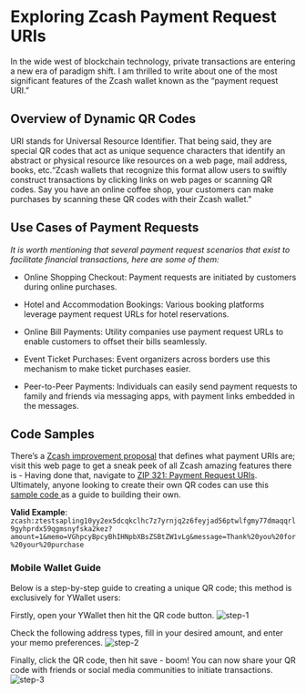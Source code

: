 # Exploring Zcash Payment Request URIs

In the wide west of blockchain technology, private transactions are entering a new era of paradigm shift. I am thrilled to write about one of the most significant features of the Zcash wallet known as the “payment request URI.” 

## Overview of Dynamic QR Codes

URI stands for Universal Resource Identifier. That being said, they are special QR codes that act as unique sequence characters that identify an abstract or physical resource like resources on a web page, mail address, books, etc.“Zcash wallets that recognize this format allow users to swiftly construct transactions by clicking links on web pages or scanning QR codes. Say you have an online coffee shop, your customers can make purchases by scanning these QR codes with their Zcash wallet.”

## Use Cases of Payment Requests 

_It is worth mentioning that several payment request scenarios that exist to facilitate financial transactions, here are some of them:_

* Online Shopping Checkout: Payment requests are initiated by customers during online purchases.

* Hotel and Accommodation Bookings: Various booking platforms leverage payment request URLs for hotel reservations.

* Online Bill Payments: Utility companies use payment request URLs to enable customers to offset their bills seamlessly. 

* Event Ticket Purchases: Event organizers across borders use this mechanism to make ticket purchases easier.

* Peer-to-Peer Payments: Individuals can easily send payment requests to family and friends via messaging apps, with payment links embedded in the messages.

## Code Samples

There’s a [Zcash improvement proposal](https://zips.z.cash/zip-0321) that defines what payment URIs are; visit this web page to get a sneak peek of all Zcash amazing features there is - Having done that, navigate to  [ZIP 321: Payment Request URIs](https://zips.z.cash/zip-0321). Ultimately, anyone looking to create their own QR codes can use this [sample code ](https://zips.z.cash/zip-0321#uri-syntax)as a guide to building their own. 

**Valid Example**: `zcash:ztestsapling10yy2ex5dcqkclhc7z7yrnjq2z6feyjad56ptwlfgmy77dmaqqrl9gyhprdx59qgmsnyfska2kez?amount=1&memo=VGhpcyBpcyBhIHNpbXBsZSBtZW1vLg&message=Thank%20you%20for%20your%20purchase`

### Mobile Wallet Guide
Below is a step-by-step guide to creating a unique QR code; this method is exclusively for YWallet users:

Firstly, open your YWallet then hit the QR code button.
![step-1](https://drive.google.com/file/d/1QKQnq2psLVsXqKofYNv_CBHiZcdnqfIe/view?usp=sharing)

Check the following address types, fill in your desired amount, and enter your memo preferences.
![step-2](https://drive.google.com/file/d/16Jr8vsLJCTDbLkXshcg_u-5ukYRJ_OtE/view?usp=sharing)

Finally, click the QR code, then hit save - boom! You can now share your QR code with friends or social media communities to initiate transactions.
![step-3](https://drive.google.com/file/d/1RK4rpJfovkCTTD7diatWChPdTEsoIXkw/view?usp=sharing)
